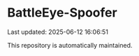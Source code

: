 # BattleEye-Spoofer

Last updated: 2025-06-12 16:06:51

This repository is automatically maintained.
